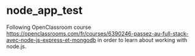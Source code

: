 # node_app_test

Following OpenClassroom course https://openclassrooms.com/fr/courses/6390246-passez-au-full-stack-avec-node-js-express-et-mongodb in order to learn about working with node.js.
